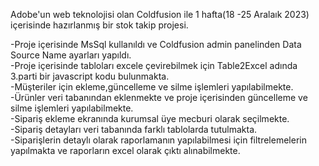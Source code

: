 Adobe'un web teknolojisi olan Coldfusion ile 1 hafta(18 -25 Aralaık 2023) içerisinde hazırlanmış bir stok takip projesi.

-Proje içerisinde MsSql kullanıldı ve Coldfusion admin panelinden Data Source Name ayarları yapıldı.<br/>
-Proje içerisinde tabloları excele çevirebilmek için Table2Excel adında 3.parti bir javascript kodu bulunmakta.<br/>
-Müşteriler için ekleme,güncelleme ve silme işlemleri yapılabilmekte.<br/>
-Ürünler veri tabanından eklenmekte ve proje içerisinden güncelleme ve silme işlemleri yapılabilmekte.<br/>
-Sipariş ekleme ekranında kurumsal üye mecburi olarak seçilmekte.<br/>
-Sipariş detayları veri tabanında farklı tablolarda tutulmakta.<br/>
-Siparişlerin detaylı olarak raporlamanın yapılabilmesi için filtrelemelerin yapılmakta ve raporların excel olarak çıktı alınabilmekte.<br/>



